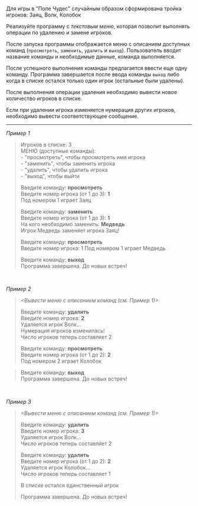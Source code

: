 Для игры в "Поле Чудес" случайным образом сформирована тройка игроков: Заяц, Волк, Колобок

Реализуйте программу с _текстовым меню_, которая позволит выполнять операции по удалению и замене игроков.

После запуска программы отображается меню с описанием доступных команд (`просмотреть`, `заменить`, `удалить` и `выход`). Пользователь вводит название команды и необходимые данные, команда выполняется. 

После успешного выполнения команды предлагается ввести еще одну команду. Программа завершается после ввода команды `выход` либо когда в списке остался только один игрок (остальные были удалены).

После выполнения операции удаления необходимо вывести новое количество игроков в списке.

Если при удалении игрока изменяется нумерация других игроков, необходимо вывести соответствующее сообщение.

---

_Пример 1_

> Игроков в списке: 3  
> МЕНЮ (доступные команды):  
> \- "просмотреть", чтобы просмотреть имя игрока  
> \- "заменить", чтобы заменить игрока  
> \- "удалить", чтобы удалить игрока  
> \- "выход", чтобы выйти
> 
> Введите команду: **просмотреть**  
> Введите номер игрока (от 1 до 3): **1**  
> Под номером 1 играет Заяц
>
> Введите команду: **заменить**  
> Введите номер игрока (от 1 до 3): **1**  
> На кого необходимо заменить: **Медведь**  
> Игрок Медведь заменяет игрока Заяц!
>
> Введите команду: **просмотреть**  
> Введите номер игрока: 1
> Под номером 1 играет Медведь 
>
> Введите команду: **выход**  
> Программа завершена. До новых встреч! 

<br>

_Пример 2_

> _<Вывести меню с описанием команд (см. Пример 1)>_
> 
> Введите команду: **удалить**  
> Введите номер игрока: **2**  
> Удаляется игрок Волк...  
> Нумерация игроков изменилась!  
> Число игроков теперь составляет 2  
>
> Введите команду: **просмотреть**  
> Введите номер игрока (от 1 до 2): **2**  
> Под номером 2 играет Колобок

> Введите команду: **выход**  
> Программа завершена. До новых встреч! 

<br>

_Пример 3_

> _<Вывести меню с описанием команд (см. Пример 1)>_
> 
> Введите команду: **удалить**  
> Введите номер игрока: **3**  
> Удаляется игрок Волк...   
> Число игроков теперь составляет 2  
>
> Введите команду: **удалить**  
> Введите номер игрока (от 1 до 2): **2**  
> Удаляется игрок Колобок...  
> Число игроков теперь составляет 1
>
> В списке остался единственный игрок
>
> Программа завершена. До новых встреч!
